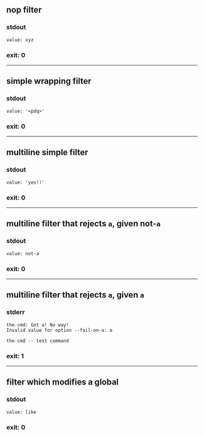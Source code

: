 ## nop filter

### stdout
```
value: xyz
```

### exit: 0

- - - - - - - - - -

## simple wrapping filter

### stdout
```
value: '<pdq>'
```

### exit: 0

- - - - - - - - - -

## multiline simple filter

### stdout
```
value: 'yes!!'
```

### exit: 0

- - - - - - - - - -

## multiline filter that rejects `a`, given not-`a`

### stdout
```
value: not-a
```

### exit: 0

- - - - - - - - - -

## multiline filter that rejects `a`, given `a`

### stderr
```
the-cmd: Got a! No way!
Invalid value for option --fail-on-a: a

the-cmd -- test command
```

### exit: 1

- - - - - - - - - -

## filter which modifies a global

### stdout
```
value: like
```

### exit: 0
